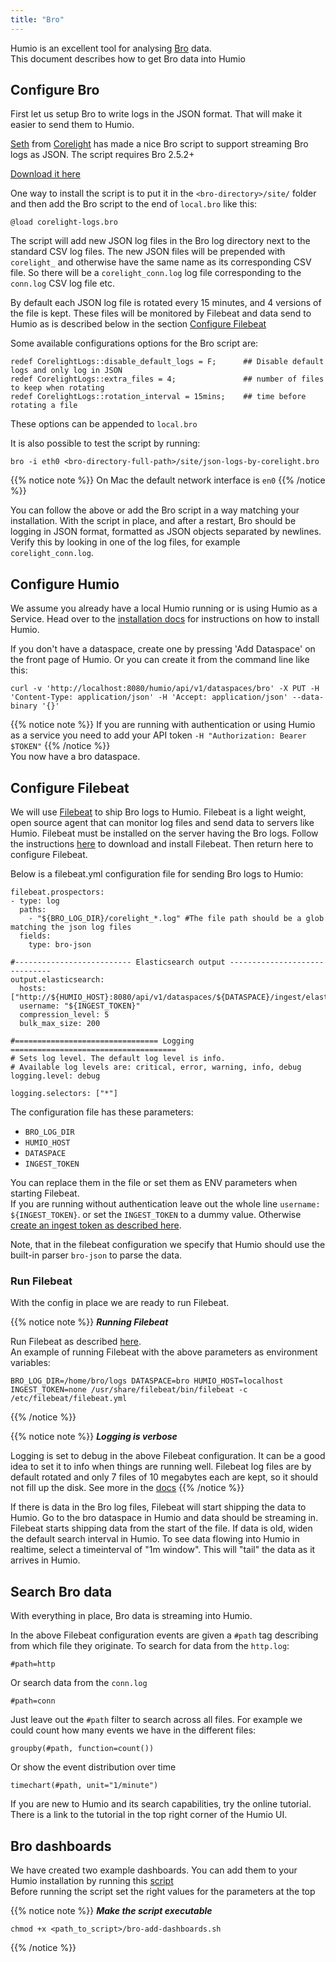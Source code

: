 ```yaml
---
title: "Bro"
---
```


Humio is an excellent tool for analysing [Bro](https://www.bro.org/) data.  
This document describes how to get Bro data into Humio

## Configure Bro
First let us setup Bro to write logs in the JSON format. That will make it easier to send them to Humio.
 
[Seth](https://twitter.com/remor) from [Corelight](https://www.corelight.com/) has made a nice Bro script to support streaming Bro logs as JSON.
The script requires Bro 2.5.2+

[Download it here](bro-files/corelight-logs.bro)

One way to install the script is to put it in the `<bro-directory>/site/` folder and then add the Bro script to the end of `local.bro` like this:
```
@load corelight-logs.bro
```

The script will add new JSON log files in the Bro log directory next to the standard CSV log files. 
The new JSON files will be prepended with `corelight_` and otherwise have the same name as its corresponding CSV file. 
So there will be a `corelight_conn.log` log file corresponding to the `conn.log` CSV log file etc.  

By default each JSON log file is rotated every 15 minutes, and 4 versions of the file is kept. 
These files will be monitored by Filebeat and data send to Humio as is described below in the section [Configure Filebeat](#configure-filebeat)

Some available configurations options for the Bro script are:

```
redef CorelightLogs::disable_default_logs = F;      ## Disable default logs and only log in JSON
redef CorelightLogs::extra_files = 4;               ## number of files to keep when rotating
redef CorelightLogs::rotation_interval = 15mins;    ## time before rotating a file
```

These options can be appended to `local.bro`


It is also possible to test the script by running:  
```
bro -i eth0 <bro-directory-full-path>/site/json-logs-by-corelight.bro
```

{{% notice note %}}
On Mac the default network interface is `en0`
{{% /notice %}}

You can follow the above or add the Bro script in a way matching your installation.
With the script in place, and after a restart, Bro should be logging in JSON format, formatted as JSON objects separated by newlines.
Verify this by looking in one of the log files, for example `corelight_conn.log`.

## Configure Humio

We assume you already have a local Humio running or is using Humio as a Service. 
Head over to the [installation docs](/installation/installation.md) for instructions on how to install Humio.

If you don't have a dataspace, create one by pressing 'Add Dataspace' on the front page of Humio. 
Or you can create it from the command line like this:

```
curl -v 'http://localhost:8080/humio/api/v1/dataspaces/bro' -X PUT -H 'Content-Type: application/json' -H 'Accept: application/json' --data-binary '{}'
```

{{% notice note %}}
If you are running with authentication or using Humio as a service you need to add your API token
`-H "Authorization: Bearer $TOKEN"`
{{% /notice %}}    
You now have a bro dataspace.


## Configure Filebeat
We will use [Filebeat](/integrations/log-shippers/filebeat.md) to ship Bro logs to Humio.
Filebeat is a light weight, open source agent that can monitor log files and send data to servers like Humio.
Filebeat must be installed on the server having the Bro logs.
Follow the instructions [here](/integrations/log-shippers/filebeat.md#installation) to download and install Filebeat. 
Then return here to configure Filebeat.

Below is a filebeat.yml configuration file for sending Bro logs to Humio:

```
filebeat.prospectors:
- type: log
  paths:
    - "${BRO_LOG_DIR}/corelight_*.log" #The file path should be a glob matching the json log files
  fields:
    type: bro-json

#-------------------------- Elasticsearch output ------------------------------
output.elasticsearch:
  hosts: ["http://${HUMIO_HOST}:8080/api/v1/dataspaces/${DATASPACE}/ingest/elasticsearch"]
  username: "${INGEST_TOKEN}"
  compression_level: 5
  bulk_max_size: 200

#================================ Logging =====================================
# Sets log level. The default log level is info.
# Available log levels are: critical, error, warning, info, debug
logging.level: debug
  
logging.selectors: ["*"]

``` 

The configuration file has these parameters:
  
* `BRO_LOG_DIR`  
* `HUMIO_HOST`  
* `DATASPACE`
* `INGEST_TOKEN`  

You can replace them in the file or set them as ENV parameters when starting Filebeat.  
If you are running without authentication leave out the whole line `username: ${INGEST_TOKEN}`. 
or set the `INGEST_TOKEN` to a dummy value. 
Otherwise [create an ingest token as described here](/ingest-tokens.md).


Note, that in the filebeat configuration we specify that Humio should use the built-in parser `bro-json` to parse the data.


### Run Filebeat

With the config in place we are ready to run Filebeat. 

{{% notice note %}}
***Running Filebeat***

Run Filebeat as described [here](/integrations/log-shippers/filebeat.md#running-filebeat).  
An example of running Filebeat with the above parameters as environment variables:  
```
BRO_LOG_DIR=/home/bro/logs DATASPACE=bro HUMIO_HOST=localhost INGEST_TOKEN=none /usr/share/filebeat/bin/filebeat -c /etc/filebeat/filebeat.yml
```
{{% /notice %}}

{{% notice note %}}
***Logging is verbose***

Logging is set to debug in the above Filebeat configuration. It can be a good idea to set it to info when things are running well.
Filebeat log files are by default rotated and only 7 files of 10 megabytes each are kept, so it should not fill up the disk. See more in the [docs](https://www.elastic.co/guide/en/beats/filebeat/current/configuration-logging.html)
{{% /notice %}}


If there is data in the Bro log files, Filebeat will start shipping the data to Humio.
Go to the bro dataspace in Humio and data should be streaming in. Filebeat starts shipping data from the start of the file. 
If data is old, widen the default search interval in Humio.
To see data flowing into Humio in realtime, select a timeinterval of "1m window". This will "tail" the data as it arrives in Humio.


## Search Bro data

With everything in place, Bro data is streaming into Humio.  

In the above Filebeat configuration events are given a `#path` tag describing from which file they originate.
To search for data from the `http.log`:
```
#path=http 
```
Or search data from the `conn.log`
```
#path=conn
```

Just leave out the `#path` filter to search across all files. For example we could count how many events we have in the different files:
```
groupby(#path, function=count())
```

Or show the event distribution over time
```
timechart(#path, unit="1/minute")
```

If you are new to Humio and its search capabilities, try the online tutorial.  
There is a link to the tutorial in the top right corner of the Humio UI. 

## Bro dashboards

We have created two example dashboards. You can add them to your Humio installation by running this [script](bro-files/bro-add-dashboards.sh)  
Before running the script set the right values for the parameters at the top

{{% notice note %}}
***Make the script executable***
```
chmod +x <path_to_script>/bro-add-dashboards.sh
```
{{% /notice %}}
